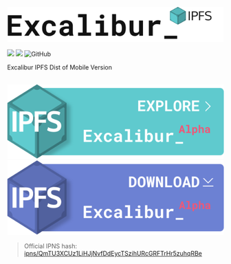 ![](https://raw.githubusercontent.com/xclbrio/styleGuide/master/excaliburIPFS.svg?sanitize=true&width=300)

[![](https://img.shields.io/badge/project-Excalibur__-ef5777.svg?style=popout-square)](https://github.com/xclbrio)
[![](https://img.shields.io/badge/powered%20by-IPFS-%234A9EA1.svg?style=popout-square)](ipfs.io)
![GitHub](https://img.shields.io/github/license/mashape/apistatus.svg?style=popout-square)

Excalibur IPFS Dist of Mobile Version
<br/><br/>

[![](https://raw.githubusercontent.com/xclbrio/styleGuide/master/exploreIPFS.svg?sanitize=true)](https://ipfs.m.xclbr.io)
[![](https://raw.githubusercontent.com/xclbrio/styleGuide/master/downloadIPFS.svg?sanitize=true)](https://github.com/xclbrio/ipfsMobileDist/releases)
> Official IPNS hash: [ipns/QmTU3XCUz1LiHJjNvfDdEycTSzihURcGRFTrHr5zuhqRBe](https://cloudflare-ipfs.com/ipns/QmTU3XCUz1LiHJjNvfDdEycTSzihURcGRFTrHr5zuhqRBe)
